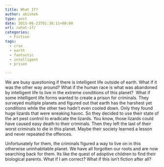 ```yaml
---
title: What If?
author: abishek
type: post
date: 2015-06-23T01:38:11+00:00
url: /what-if/
categories:
  - Fiction
tags:
  - crux
  - earth
  - fantastic
  - intelligent
  - prison

---
```

We are busy questioning if there is intelligent life outside of earth. What if it was the other way around? What if the human race is what was abandoned by intelligent life to live in the extreme conditions of this planet?  What if some intelligent life forms wanted to create a prison for criminals. They surveyed multiple planets and figured out that earth has the harshest yet conditions while the other two hadn&#8217;t even cooled down. Only they found huge lizards that were wreaking havoc. So they decided to use their state of the art pest control to eradicate the lizards. You know, those lizards could have caused easy death to their criminals. Then they left the last of their worst criminals to die in this planet. Maybe their society learned a lesson and never repeated the offences.

Unfortunately for them, the criminals figured a way to live on in this otherwise uninhabitable planet. We have all forgotten our roots and are now searching back for them. Its like the quest of adoptive children to find their biological parents. What if I am correct? What if this isn&#8217;t fiction after all?